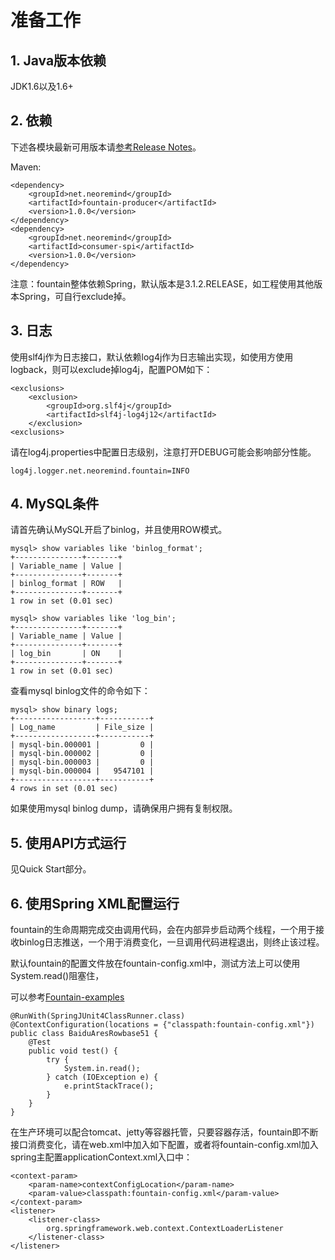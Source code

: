 # 准备工作

## 1. Java版本依赖
JDK1.6以及1.6+

## 2. 依赖
下述各模块最新可用版本请[参考Release Notes](release_notes.md)。

Maven:
```
<dependency>
    <groupId>net.neoremind</groupId>
    <artifactId>fountain-producer</artifactId>
    <version>1.0.0</version>
</dependency>
<dependency>
    <groupId>net.neoremind</groupId>
    <artifactId>consumer-spi</artifactId>
    <version>1.0.0</version>
</dependency>
```

注意：fountain整体依赖Spring，默认版本是3.1.2.RELEASE，如工程使用其他版本Spring，可自行exclude掉。

## 3. 日志
使用slf4j作为日志接口，默认依赖log4j作为日志输出实现，如使用方使用logback，则可以exclude掉log4j，配置POM如下：
```
<exclusions>
    <exclusion>
        <groupId>org.slf4j</groupId>
        <artifactId>slf4j-log4j12</artifactId>
    </exclusion>
<exclusions>
```
请在log4j.properties中配置日志级别，注意打开DEBUG可能会影响部分性能。
```
log4j.logger.net.neoremind.fountain=INFO
```

## 4. MySQL条件
请首先确认MySQL开启了binlog，并且使用ROW模式。
```
mysql> show variables like 'binlog_format';
+---------------+-------+
| Variable_name | Value |
+---------------+-------+
| binlog_format | ROW   |
+---------------+-------+
1 row in set (0.01 sec)

mysql> show variables like 'log_bin';
+---------------+-------+
| Variable_name | Value |
+---------------+-------+
| log_bin       | ON    |
+---------------+-------+
1 row in set (0.01 sec)
```

查看mysql binlog文件的命令如下：
```
mysql> show binary logs;
+------------------+-----------+
| Log_name         | File_size |
+------------------+-----------+
| mysql-bin.000001 |         0 |
| mysql-bin.000002 |         0 |
| mysql-bin.000003 |         0 |
| mysql-bin.000004 |   9547101 |
+------------------+-----------+
4 rows in set (0.01 sec)
```

如果使用mysql binlog dump，请确保用户拥有复制权限。

## 5. 使用API方式运行

见Quick Start部分。

## 6. 使用Spring XML配置运行
fountain的生命周期完成交由调用代码，会在内部异步启动两个线程，一个用于接收binlog日志推送，一个用于消费变化，一旦调用代码进程退出，则终止该过程。

默认fountain的配置文件放在fountain-config.xml中，测试方法上可以使用System.read()阻塞住，

可以参考[Fountain-examples](https://github.com/neoremind/fountain/tree/master/fountain-examples/src/test/java/net/neoremind/fountain/examples/inprocess)
```
@RunWith(SpringJUnit4ClassRunner.class)
@ContextConfiguration(locations = {"classpath:fountain-config.xml"})
public class BaiduAresRowbase51 {
    @Test
    public void test() {
        try {
            System.in.read();
        } catch (IOException e) {
            e.printStackTrace();
        }
    }
}
```

在生产环境可以配合tomcat、jetty等容器托管，只要容器存活，fountain即不断接口消费变化，请在web.xml中加入如下配置，或者将fountain-config.xml加入spring主配置applicationContext.xml入口中：
```
<context-param>
    <param-name>contextConfigLocation</param-name>
    <param-value>classpath:fountain-config.xml</param-value>
</context-param>
<listener>
    <listener-class>
        org.springframework.web.context.ContextLoaderListener
    </listener-class>
</listener>
```